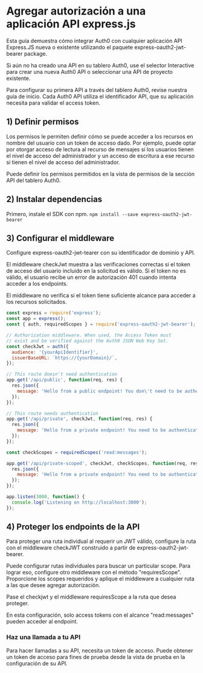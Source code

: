 # Agregar autorización a una aplicación API express.js
Esta guía demuestra cómo integrar Auth0 con cualquier aplicación API Express.JS nueva o existente utilizando el paquete express-oauth2-jwt-bearer package.

Si aún no ha creado una API en su tablero Auth0, use el selector Interactive para crear una nueva Auth0 API o seleccionar una API de proyecto existente.

Para configurar su primera API a través del tablero Auth0, revise nuestra guía de inicio. Cada Auth0 API utiliza el identificador API, que su aplicación necesita para validar el access token.
<br>

## 1)  Definir permisos
Los permisos le permiten definir cómo se puede acceder a los recursos en nombre del usuario con un token de acceso dado. Por ejemplo, puede optar por otorgar acceso de lectura al recurso de mensajes si los usuarios tienen el nivel de acceso del administrador y un acceso de escritura a ese recurso si tienen el nivel de acceso del administrador.

Puede definir los permisos permitidos en la vista de permisos de la sección API del tablero Auth0.

## 2) Instalar dependencias
Primero, instale el SDK con npm.
```npm install --save express-oauth2-jwt-bearer```

## 3) Configurar el middleware
Configure express-oauth2-jwt-tearer con su identificador de dominio y API.

El middleware checkJwt muestra a las verificaciones correctas si el token de acceso del usuario incluido en la solicitud es válido. Si el token no es válido, el usuario recibe un error de autorización 401 cuando intenta acceder a los endpoints.

El middleware no verifica si el token tiene suficiente alcance para acceder a los recursos solicitados.
```javascript
const express = require('express');
const app = express();
const { auth, requiredScopes } = require('express-oauth2-jwt-bearer');

// Authorization middleware. When used, the Access Token must
// exist and be verified against the Auth0 JSON Web Key Set.
const checkJwt = auth({
  audience: '{yourApiIdentifier}',
  issuerBaseURL: `https://{yourDomain}/`,
});

// This route doesn't need authentication
app.get('/api/public', function(req, res) {
  res.json({
    message: 'Hello from a public endpoint! You don\'t need to be authenticated to see this.'
  });
});

// This route needs authentication
app.get('/api/private', checkJwt, function(req, res) {
  res.json({
    message: 'Hello from a private endpoint! You need to be authenticated to see this.'
  });
});

const checkScopes = requiredScopes('read:messages');

app.get('/api/private-scoped', checkJwt, checkScopes, function(req, res) {
  res.json({
    message: 'Hello from a private endpoint! You need to be authenticated and have a scope of read:messages to see this.'
  });
});

app.listen(3000, function() {
  console.log('Listening on http://localhost:3000');
});
```
## 4) Proteger los endpoints de la API
Para proteger una ruta individual al requerir un JWT válido, configure la ruta con el middleware checkJWT construido a partir de express-oauth2-jwt-bearer.

Puede configurar rutas individuales para buscar un particular scope. Para lograr eso, configure otro middleware con el método "requiresScope". Proporcione los scopes requeridos y aplique el middleware a cualquier ruta a las que desee agregar autorización.

Pase el checkjwt y el middleware requiresScope a la ruta que desea proteger.

En esta configuración, solo access tokens con el alcance "read:messages" pueden acceder al endpoint.

### Haz una llamada a tu API


Para hacer llamadas a su API, necesita un token de acceso. Puede obtener un token de acceso para fines de prueba desde la vista de prueba en la configuración de su API.